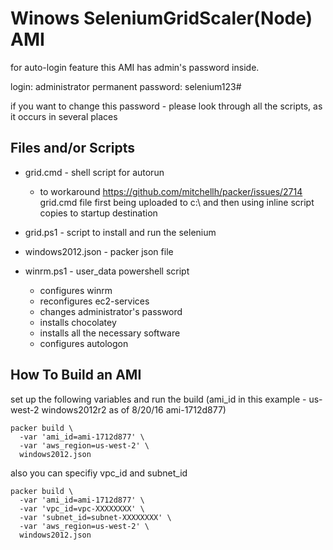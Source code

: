 # Winows SeleniumGridScaler(Node) AMI

for auto-login feature this AMI has admin's password inside.

login: administrator
permanent password: selenium123#

if you want to change this password - please look through all the scripts, as it occurs in several places

## Files and/or Scripts

* grid.cmd - shell script for autorun
  * to workaround https://github.com/mitchellh/packer/issues/2714 grid.cmd file first being uploaded to c:\ and then using inline script copies to startup destination

* grid.ps1 - script to install and run the selenium
* windows2012.json - packer json file
* winrm.ps1 - user_data powershell script
  * configures winrm
  * reconfigures ec2-services
  * changes administrator's password
  * installs chocolatey 
  * installs all the necessary software
  * configures autologon

## How To Build an AMI

set up the following variables and run the build 
(ami_id in this example - us-west-2 windows2012r2 as of 8/20/16 ami-1712d877)

```
packer build \
  -var 'ami_id=ami-1712d877' \
  -var 'aws_region=us-west-2' \
  windows2012.json
```

also you can specifiy vpc_id and subnet_id

```
packer build \
  -var 'ami_id=ami-1712d877' \
  -var 'vpc_id=vpc-XXXXXXXX' \
  -var 'subnet_id=subnet-XXXXXXXX' \
  -var 'aws_region=us-west-2' \
  windows2012.json
```

